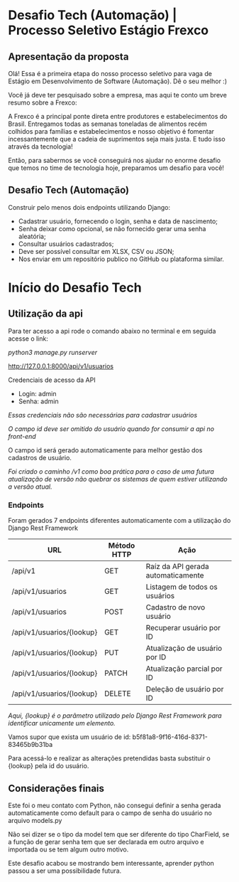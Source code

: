 # Desafio Tech (Automação) | Processo Seletivo Estágio Frexco

## Apresentação da proposta

Olá! Essa é a primeira etapa do nosso processo seletivo para vaga de Estágio em Desenvolvimento de Software (Automação). Dê o seu melhor :) 

Você já deve ter pesquisado sobre a empresa, mas aqui te conto um breve resumo sobre a Frexco: 

A Frexco é a principal ponte direta entre produtores e estabelecimentos do Brasil. Entregamos todas as semanas toneladas de alimentos recém colhidos para famílias e estabelecimentos e nosso objetivo é fomentar incessantemente que a cadeia de suprimentos seja mais justa. E tudo isso através da tecnologia! 

Então, para sabermos se você conseguirá nos ajudar no enorme desafio que temos no time de tecnologia hoje, preparamos um desafio para você! 

## Desafio Tech (Automação)

Construir pelo menos dois endpoints utilizando Django:

 - Cadastrar usuário, fornecendo o login, senha e data de nascimento;
 - Senha deixar como opcional, se não fornecido gerar uma senha aleatória;
 - Consultar usuários cadastrados;
 - Deve ser possível consultar em XLSX, CSV ou JSON;
 - Nos enviar em um repositório publico no GitHub ou plataforma similar.


# Início do Desafio Tech

## Utilização da api

Para ter acesso a api rode o comando abaixo no terminal e em seguida acesse o link:

*python3 manage.py runserver*

<http://127.0.0.1:8000/api/v1/usuarios>


Credenciais de acesso da API
 - Login: admin
 - Senha: admin

*Essas credenciais não são necessárias para cadastrar usuários*

_O campo *id* deve ser omitido do usuário quando for consumir a api no front-end_

O campo id será gerado automaticamente para melhor gestão dos cadastros de usuário.

*Foi criado o caminho /v1 como boa prática para o caso de uma futura atualização de versão não quebrar os sistemas de quem estiver utilizando a versão atual.*

### Endpoints

Foram gerados 7 endpoints diferentes automaticamente com a utilização do Django Rest Framework

URL                       | Método HTTP | Ação
--------------------------|-------------|------------------------------------
/api/v1                   | GET         | Raíz da API gerada automaticamente
/api/v1/usuarios          | GET         | Listagem de todos os usuários
/api/v1/usuarios          | POST        | Cadastro de novo usuário
/api/v1/usuarios/{lookup} | GET         | Recuperar usuário por ID
/api/v1/usuarios/{lookup} | PUT         | Atualização de usuário por ID
/api/v1/usuarios/{lookup} | PATCH       | Atualização parcial por ID
/api/v1/usuarios/{lookup} | DELETE      | Deleção de usuário por ID


_Aqui, {lookup} é o parâmetro utilizado pelo Django Rest Framework para identificar unicamente um elemento._

Vamos supor que exista um usuário de id: b5f81a8-9f16-416d-8371-83465b9b31ba

Para acessá-lo e realizar as alterações pretendidas basta substituir o {lookup} pela id do usuário.

## Considerações finais

Este foi o meu contato com Python, não consegui definir a senha gerada automaticamente como default para o campo de senha do usuário no arquivo models.py

Não sei dizer se o tipo da model tem que ser diferente do tipo CharField, se a função de gerar senha tem que ser declarada em outro arquivo e importada ou se tem algum outro motivo.

Este desafio acabou se mostrando bem interessante, aprender python passou a ser uma possibilidade futura.